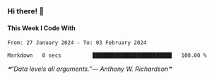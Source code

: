### Hi there! 👋

#### This Week I Code With
<!--START_SECTION:waka-->

```txt
From: 27 January 2024 - To: 03 February 2024

Markdown   0 secs          █████████████████████████   100.00 %
```

<!--END_SECTION:waka-->

<!--STARTS_HERE_QUOTE_README-->
<i>❝“Data levels all arguments.”— Anthony W. Richardson❞</i>
<!--ENDS_HERE_QUOTE_README-->
